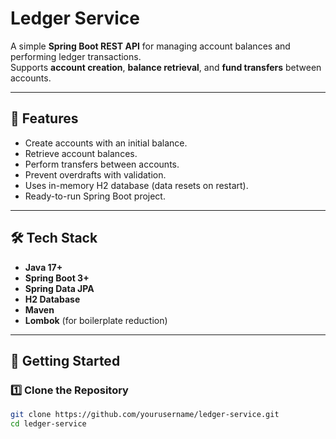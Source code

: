 # Ledger Service

A simple **Spring Boot REST API** for managing account balances and performing ledger transactions.  
Supports **account creation**, **balance retrieval**, and **fund transfers** between accounts.

---

## 📌 Features

- Create accounts with an initial balance.
- Retrieve account balances.
- Perform transfers between accounts.
- Prevent overdrafts with validation.
- Uses in-memory H2 database (data resets on restart).
- Ready-to-run Spring Boot project.

---

## 🛠 Tech Stack

- **Java 17+**
- **Spring Boot 3+**
- **Spring Data JPA**
- **H2 Database**
- **Maven**
- **Lombok** (for boilerplate reduction)

---

## 🚀 Getting Started

### 1️⃣ Clone the Repository

```bash
git clone https://github.com/yourusername/ledger-service.git
cd ledger-service
